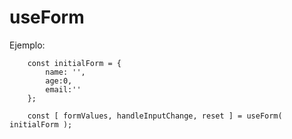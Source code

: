 # useForm

Ejemplo:

```
    const initialForm = {
        name: '',
        age:0,
        email:''
    };

    const [ formValues, handleInputChange, reset ] = useForm( initialForm );
```
